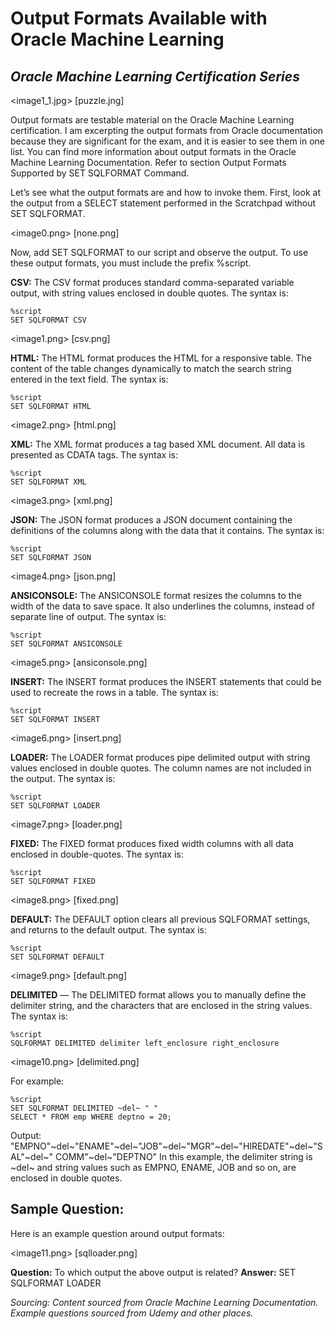 # Output Formats Available with Oracle Machine Learning
## *Oracle Machine Learning Certification Series*

<image1_1.jpg> [puzzle.jng]

Output formats are testable material on the Oracle Machine Learning certification. I am excerpting the output formats from Oracle documentation because they are significant for the exam, and it is easier to see them in one list. You can find more information about output formats in the Oracle Machine Learning Documentation. Refer to section Output Formats Supported by SET SQLFORMAT Command.

Let’s see what the output formats are and how to invoke them.  First, look at the output from a SELECT statement performed in the Scratchpad without SET SQLFORMAT. 

<image0.png> [none.png]

Now, add SET SQLFORMAT to our script and observe the output. To use these output formats, you must include the prefix %script.

**CSV:** The CSV format produces standard comma-separated variable output, with string values enclosed in double quotes. The syntax is: 
```
%script 
SET SQLFORMAT CSV
```

<image1.png> [csv.png]

**HTML:** The HTML format produces the HTML for a responsive table. The content of the table changes dynamically to match the search string entered in the text field. The syntax is: 

```
%script 
SET SQLFORMAT HTML
```

<image2.png> [html.png] 

**XML:** The XML format produces a tag based XML document. All data is presented as CDATA tags. The syntax is: 

```
%script 
SET SQLFORMAT XML
```

<image3.png> [xml.png]

**JSON:** The JSON format produces a JSON document containing the definitions of the columns along with the data that it contains. The syntax is: 

```
%script 
SET SQLFORMAT JSON 
```

<image4.png> [json.png]

**ANSICONSOLE:** The ANSICONSOLE format resizes the columns to the width of the data to save space. It also underlines the columns, instead of separate line of output. The syntax is: 

```
%script 
SET SQLFORMAT ANSICONSOLE 
```

<image5.png> [ansiconsole.png]

**INSERT:** The INSERT format produces the INSERT statements that could be used to recreate the rows in a table. The syntax is: 

```
%script 
SET SQLFORMAT INSERT 
```

<image6.png> [insert.png]

**LOADER:** The LOADER format produces pipe delimited output with string values enclosed in double quotes. The column names are not included in the output. The syntax is: 

```
%script
SET SQLFORMAT LOADER
```

<image7.png> [loader.png]

**FIXED:** The FIXED format produces fixed width columns with all data enclosed in double-quotes. The syntax is: 

```
%script 
SET SQLFORMAT FIXED
```

<image8.png> [fixed.png]

**DEFAULT:** The DEFAULT option clears all previous SQLFORMAT settings, and returns to the default output. The syntax is: 

```
%script 
SET SQLFORMAT DEFAULT
```

<image9.png> [default.png]

**DELIMITED** — The DELIMITED format allows you to manually define the delimiter string, and the characters that are enclosed in the string values. The syntax is: 

```
%script 
SQLFORMAT DELIMITED delimiter left_enclosure right_enclosure 
```

<image10.png> [delimited.png]

For example:
```
%script 
SET SQLFORMAT DELIMITED ~del~ " " 
SELECT * FROM emp WHERE deptno = 20; 
```

Output: "EMPNO"~del~"ENAME"~del~"JOB"~del~"MGR"~del~"HIREDATE"~del~"SAL"~del~" COMM"~del~"DEPTNO" In this example, the delimiter string is ~del~ and string values such as EMPNO, ENAME, JOB and so on, are enclosed in double quotes.

## Sample Question:

Here is an example question around output formats:

<image11.png> [sqlloader.png]

**Question:** To which output the above output is related?
**Answer:** SET SQLFORMAT LOADER

*Sourcing:*
*Content sourced from Oracle Machine Learning Documentation.*
*Example questions sourced from Udemy and other places.*

